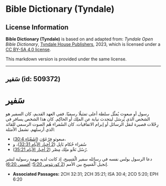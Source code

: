 # Bible Dictionary (Tyndale)

## License Information

**Bible Dictionary (Tyndale)** is based on and adapted from: _Tyndale Open Bible Dictionary_, [Tyndale House Publishers](https://tyndaleopenresources.com/), 2023, which is licensed under a [CC BY-SA 4.0 license](https://creativecommons.org/licenses/by-sa/4.0/legalcode.en).

This markdown version is provided under the same license.



--------------------------------

## سَفير (id: 509372)

سَفير
=====

رسول أو مبعوث يُمثِّل سلطة أعلى تمثيلًا رسميًا. ففي العهد القديم، كان السفير هو الشخص الذي يُرسَل ليتحدث نيابة عن الملِك أو الحاكِم. كان هذا الشخص يسافر في رِحْلات قصيرة لنقل الرسائل أو إبرام الاتفاقيات. كان السُفراء هُم الصوت الرسمي للقائد الذي أرسلهم. تشمل الأمثلة:

* مبعوثو فِرْعَوْن ([إِشَعْيَاء 30:4](https://ref.ly/Isa30:4))،
* سُفراء حُكام بَابِل ([2 أخبار الأيام 32:31](https://ref.ly/2Chr32:31))، و
* رُسُل نَخْو ملِك مِصْر ([2 أخبار الأيام 35:21](https://ref.ly/2Chr35:21)).

دعا الرسول بولس نفسه في رسائله سفير الْمَسِيح، إذ كانت لديه مهمة رسولية لنشر إنجيل ٱلْمَسِيحِ بين الأمم ([2 كورنثوس 5:20](https://ref.ly/2Cor5:20)؛ [أفسس 6:20](https://ref.ly/Eph6:20)).

* **Associated Passages:** 2CH 32:31; 2CH 35:21; ISA 30:4; 2CO 5:20; EPH 6:20

